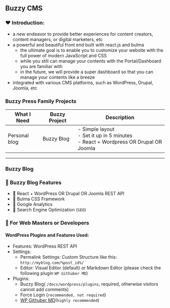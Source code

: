 ## Buzzy CMS

### :heart: Introduction:

-   a new endeavor to provide better experiences for content creators, content managers, or digital marketers, etc
-   a powerful and beautiful front end built with react.js and bulma
    -   the ultimate goal is to enable you to customize your website with the full power of modern JavaScript and CSS
    -   while you still can manage your contents with the Portal/Dashboard you are familiar with
    -   in the future, we will provide a super dashboard so that you can manage your contents like a breeze
-   integrated with various CMS platforms, such as WordPress, Drupal, Joomla, etc

### Buzzy Press Family Projects

| What I Need   | Buzzy Project | Description                                                                                  |
| ------------- | ------------- | -------------------------------------------------------------------------------------------- |
| Personal blog | Buzzy Blog    | - Simple layout <br /> - Set it up in 5 minutes <br> - React + Wordpress OR Drupal OR Joomla |

---

### Buzzy Blog

### :triangular_flag_on_post: Buzzy Blog Features

-   :round_pushpin: React + WordPress OR Drupal OR Joomla REST API
-   :round_pushpin: Bulma CSS Framework
-   :round_pushpin: Google Analytics
-   :round_pushpin: Search Engine Optimization (`SEO`)

### :bookmark_tabs: For Web Masters or Developers

#### WordPress Plugins and Features Used:

-   Features: WordPress REST API
-   Settings:
    -   Permalink Settings: Custom Structure like this: `http://myblog.com/%post_id%/`
    -   Editor: Visual Editor (default) or Markdown Editor (please check the following plugin `WP Githuber MD`)
-   Plugins:
    -   Buzzy Blog( `/docs/wordpress/plugins`, required, otherwise visitors cannot add comments)
    -   Force Login (`recommended, not required`)
    -   [WP Githuber MD](https://github.com/terrylinooo/githuber-md)(`highly recommended`)
